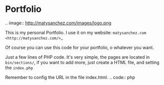 Portfolio
=====

.. image:: http://matysanchez.com/images/logo.png

This is my personal Portfolio. I use it on my website: `matysanchez.com <http://matysanchez.com/>`_

Of course you can use this code for your portfolio, o whatever you want.

Just a few lines of PHP code. It's very simple, the pages are located in ``bin/sections/``, if you want to add more, just create a HTML file, and setting the ``index.php``

Remember to config the URL in the file index.html.
.. code:: php
<?php
// Where the site is hosted?
$url    = "http://localhost/skeleton/";